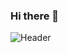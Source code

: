 ### Hi there 👋
![Header](<img src="https://widgetbite.com/banner?title=Ahmad.%20R%20Ruhomaun&subtitle=SE%20Student&backgroundpalette=none&fontpalette=water&titletransform=none&subtitletransform=none" width=100% height=100%/>
)





<!--
**Cxde02/Cxde02** is a ✨ _special_ ✨ repository because its `README.md` (this file) appears on your GitHub profile.

Here are some ideas to get you started:

- 🔭 I’m currently working on ...
- 🌱 I’m currently learning ...
- 👯 I’m looking to collaborate on ...
- 🤔 I’m looking for help with ...
- 💬 Ask me about ...
- 📫 How to reach me: ...
- 😄 Pronouns: ...
- ⚡ Fun fact: ...
-->
